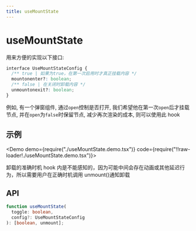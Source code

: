 ```yaml
---
title: useMountState
---
```


# useMountState

用来方便的实现以下接口:

```css
interface UseMountStateConfig {
  /** true | 如果为true，在第一次启用时才真正挂载内容 */
  mountonenter?: boolean;
  /** false | 在关闭时卸载内容 */
  unmountonexit?: boolean;
}
```

例如, 有一个弹窗组件, 通过`open`控制是否打开, 我们希望他在第一次`open`后才挂载节点, 并在`open`为`false`时保留节点, 减少再次渲染的成本, 则可以使用此 hook

## 示例

<Demo demo={require("./useMountState.demo.tsx")} code={require("!!raw-loader!./useMountState.demo.tsx")}></Demo>

卸载的准确时机 hook 内是不能感知的，因为可能中间会存在动画或其他延迟行为，所以需要用户在正确时机调用 unmount()通知卸载

## API

```ts
function useMountState(
  toggle: boolean,
  config?: UseMountStateConfig
): [boolean, unmount];
```
